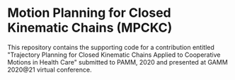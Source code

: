 # Motion Planning for Closed Kinematic Chains (MPCKC)

This repository contains the supporting code for a contribution entitled "Trajectory Planning for Closed Kinematic Chains Applied to Cooperative Motions in Health Care" submitted to PAMM, 2020 and presented at GAMM 2020@21 virtual conference.

